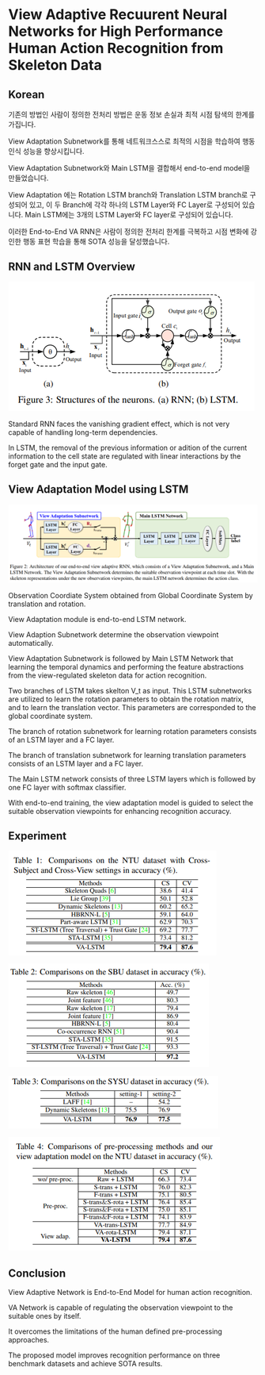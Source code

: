 # View Adaptive Recuurent Neural Networks for High Performance Human Action Recognition from Skeleton Data

## Korean
기존의 방법인 사람이 정의한 전처리 방법은 운동 정보 손실과 최적 시점 탐색의 한계를 가집니다.

View Adaptation Subnetwork를 통해 네트워크스스로 최적의 시점을 학습하여 행동 인식 성능을 향상시킵니다.

View Adaptation Subnetwork와 Main LSTM을 결합해서 end-to-end model을 만들었습니다.

View Adaptation 에는 Rotation LSTM branch와 Translation LSTM branch로 구성되어 있고, 이 두 Branch에 각각 하나의 LSTM Layer와 FC Layer로 구성되어 있습니다. Main LSTM에는 3개의 LSTM Layer와 FC layer로 구성되어 있습니다.

이러한 End-to-End VA RNN은 사람이 정의한 전처리 한계를 극복하고 시점 변화에 강인한 행동 표현 학습을 통해 SOTA 성능을 달성했습니다.

## RNN and LSTM Overview
![Figure3](image/Figure3.png)

Standard RNN faces the vanishing gradient effect, which is not very capable of handling long-term dependencies.

In LSTM, the removal of the previous information or adition of the current information to the cell state are regulated with linear interactions by the forget gate and the input gate.

## View Adaptation Model using LSTM
![Figure2](image/Figure2.png)

Observation Coordiate System obtained from Global Coordinate System by translation and rotation.

View Adaptation module is end-to-end LSTM network.

View Adaption Subnetwork determine the observation viewpoint automatically.

View Adaptation Subnetwork is followed by Main LSTM Network that learning the temporal dynamics and performing the feature abstractions from the view-regulated skeleton data for action recognition.

Two branches of LSTM takes skelton V_t as input. This LSTM subnetworks are utilized to learn the rotation parameters to obtain the rotation matrix, and to learn the translation vector. This parameters are corresponded to the global coordinate system.

The branch of rotation subnetwork for learning rotation parameters consists of an LSTM layer and a FC layer.

The branch of translation subnetwork for learning translation parameters consists of an LSTM layer and a FC layer.

The Main LSTM network consists of three LSTM layers which is followed by one FC layer with softmax classifier.

With end-to-end training, the view adaptation model is guided to select the suitable observation viewpoints for enhancing recognition accuracy.

## Experiment
![Table1](image/Table1.png)

![Table2](image/Table2.png)

![Table3](image/Table3.png)

![Table4](image/Table4.png)

## Conclusion
View Adaptive Network is End-to-End Model for human action recognition.

VA Network is capable of regulating the observation viewpoint to the suitable ones by itself.

It overcomes the limitations of the human defined pre-processing approaches.

The proposed model improves recognition performance on three benchmark datasets and achieve SOTA results.
